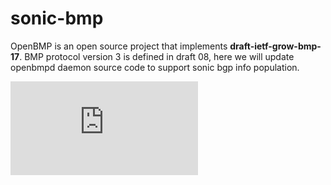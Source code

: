 # sonic-bmp

OpenBMP is an open source project that implements **draft-ietf-grow-bmp-17**.  BMP protocol version 3 is defined in draft 08, here we will update openbmpd daemon source code to support sonic bgp info population.

![README](https://github.com/SNAS/openbmp/blob/master/README.md)
